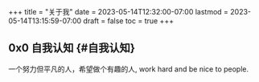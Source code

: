 +++
title = "关于我"
date = 2023-05-14T12:32:00-07:00
lastmod = 2023-05-14T13:15:59-07:00
draft = false
toc = true
+++

## <span class="section-num">0x0</span> 自我认知 {#自我认知}
一个努力但平凡的人，希望做个有趣的人, work hard and be nice to people. 
